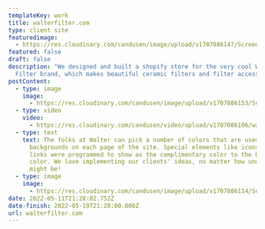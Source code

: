 ```yaml
---
templateKey: work
title: walterfilter.com
type: client site
featuredimage:
  - https://res.cloudinary.com/candusen/image/upload/v1707086147/Screen_Shot_2022_05_07_at_10_55_04_AM_b4a8feb3ec_nnvk4k.webp
featured: false
draft: false
description: "We designed and built a shopify store for the very cool Walter
  Filter brand, which makes beautiful ceramic filters and filter accessories. "
postContent:
  - type: image
    image:
      - https://res.cloudinary.com/candusen/image/upload/v1707086153/Screen_Shot_2022_05_07_at_10_55_16_AM_3773b3170a_eoxule.webp
  - type: video
    video:
      - https://res.cloudinary.com/candusen/video/upload/v1707086106/walterfilter_splash_scroll_prod_cart_09272db4e3_mcm3k3.mp4
  - type: text
    text: The folks at Walter can pick a number of colors that are used as random
      backgrounds on each page of the site. Special elements like icons and
      links were programmed to show as the complimentary color to the background
      color. We love implementing our clients' ideas, no matter how unusual they
      might be!
  - type: image
    image:
      - https://res.cloudinary.com/candusen/image/upload/v1707086114/Screen_Shot_2022_05_07_at_10_55_40_AM_71b82cdc19_iqheig.webp
date: 2022-05-11T21:28:02.752Z
date-finish: 2022-05-19T21:28:00.000Z
url: walterfilter.com
---
```


